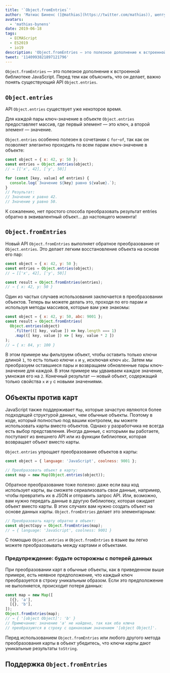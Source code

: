 ```yaml
---
title: '`Object.fromEntries`'
author: 'Матиас Биненс ([@mathias](https://twitter.com/mathias)), шептун JavaScript'
avatars:
  - 'mathias-bynens'
date: 2019-06-18
tags:
  - ECMAScript
  - ES2019
  - io19
description: 'Object.fromEntries — это полезное дополнение к встроенной библиотеке JavaScript, которое дополняет Object.entries.'
tweet: '1140993821897121796'
---
```

`Object.fromEntries` — это полезное дополнение к встроенной библиотеке JavaScript. Перед тем как объяснить, что он делает, важно понять существующий API `Object.entries`.

## `Object.entries`

API `Object.entries` существует уже некоторое время.

<feature-support chrome="54"
                 firefox="47"
                 safari="10.1"
                 nodejs="7"
                 babel="yes https://github.com/zloirock/core-js#ecmascript-object"></feature-support>

Для каждой пары ключ-значение в объекте `Object.entries` предоставляет массив, где первый элемент — это ключ, а второй элемент — значение.

`Object.entries` особенно полезен в сочетании с `for`-`of`, так как он позволяет элегантно проходить по всем парам ключ-значение в объекте:

```js
const object = { x: 42, y: 50 };
const entries = Object.entries(object);
// → [['x', 42], ['y', 50]]

for (const [key, value] of entries) {
  console.log(`Значение ${key} равно ${value}.`);
}
// Результат:
// Значение x равно 42.
// Значение y равно 50.
```

К сожалению, нет простого способа преобразовать результат entries обратно в эквивалентный объект… до настоящего момента!

## `Object.fromEntries`

Новый API `Object.fromEntries` выполняет обратное преобразование от `Object.entries`. Это делает легким восстановление объекта на основе его пар:

```js
const object = { x: 42, y: 50 };
const entries = Object.entries(object);
// → [['x', 42], ['y', 50]]

const result = Object.fromEntries(entries);
// → { x: 42, y: 50 }
```

Один из частых случаев использования заключается в преобразовании объектов. Теперь вы можете делать это, проходя по его парам и используя методы массивов, которые вам уже знакомы:

```js
const object = { x: 42, y: 50, abc: 9001 };
const result = Object.fromEntries(
  Object.entries(object)
    .filter(([ key, value ]) => key.length === 1)
    .map(([ key, value ]) => [ key, value * 2 ])
);
// → { x: 84, y: 100 }
```

В этом примере мы фильтруем объект, чтобы оставить только ключи длиной `1`, то есть только ключи `x` и `y`, исключая ключ `abc`. Затем мы преобразуем оставшиеся пары и возвращаем обновленные пары ключ-значение для каждой. В этом примере мы удваиваем каждое значение, умножая его на `2`. Конечный результат — новый объект, содержащий только свойства `x` и `y` с новыми значениями.

<!--truncate-->
## Объекты против карт

JavaScript также поддерживает `Map`, которые зачастую являются более подходящей структурой данных, чем обычные объекты. Поэтому в коде, который полностью под вашим контролем, вы можете использовать карты вместо объектов. Однако у разработчика не всегда есть выбор представления. Иногда данные, с которыми вы работаете, поступают из внешнего API или из функции библиотеки, которая возвращает объект вместо карты.

`Object.entries` упрощает преобразование объектов в карты:

```js
const object = { language: 'JavaScript', coolness: 9001 };

// Преобразовать объект в карту:
const map = new Map(Object.entries(object));
```

Обратное преобразование тоже полезно: даже если ваш код использует карты, вы сможете сериализовать свои данные, например, чтобы превратить их в JSON и отправить запрос API. Или, возможно, вам нужно передать данные в другую библиотеку, которая ожидает объект вместо карты. В этих случаях вам нужно создать объект на основе данных карты. `Object.fromEntries` делает это элементарным:

```js
// Преобразовать карту обратно в объект:
const objectCopy = Object.fromEntries(map);
// → { language: 'JavaScript', coolness: 9001 }
```

С помощью `Object.entries` и `Object.fromEntries` в языке вы легко можете преобразовывать между картами и объектами.

### Предупреждение: будьте осторожны с потерей данных

При преобразовании карт в обычные объекты, как в приведенном выше примере, есть неявное предположение, что каждый ключ преобразуется в строку уникальным образом. Если это предположение не выполняется, происходит потеря данных:

```js
const map = new Map([
  [{}, 'a'],
  [{}, 'b'],
]);
Object.fromEntries(map);
// → { '[object Object]': 'b' }
// Примечание: значение 'a' не найдено, так как оба ключа
// преобразуются в строку с одинаковым значением '[object Object]'.
```

Перед использованием `Object.fromEntries` или любого другого метода преобразования карты в объект убедитесь, что ключи карты дают уникальные результаты `toString`.

## Поддержка `Object.fromEntries`

<feature-support chrome="73 /blog/v8-release-73#object.fromentries"
                 firefox="63"
                 safari="12.1"
                 nodejs="12 https://twitter.com/mathias/status/1120700101637353473"
                 babel="yes https://github.com/zloirock/core-js#ecmascript-object"></feature-support>
